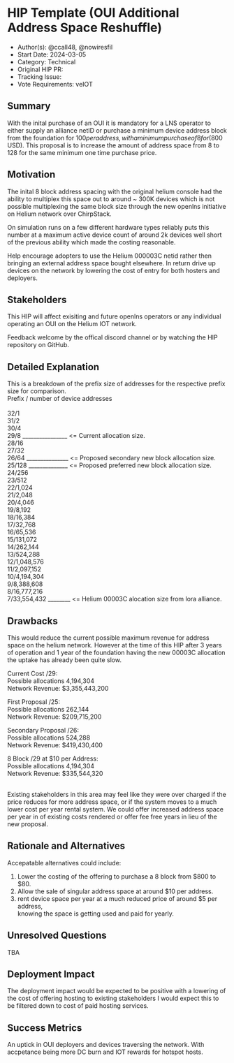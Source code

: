 # HIP Template (OUI Additional Address Space Reshuffle)

- Author(s): @ccall48, @nowiresfil<!-- your GitHub @username -->
- Start Date: 2024-03-05<!-- fill me in with today's date, YYYY-MM-DD -->
- Category: Technical<!-- economic, technical, meta -->
- Original HIP PR: <!-- leave this empty; maintainer will fill in ID of this pull request -->
- Tracking Issue: <!-- leave this empty; maintainer will create a discussion issue -->
- Vote Requirements: veIOT<!-- veHNT Holders, veIOT Holders, or veMOBILE Holders -->

## Summary
<!-- One paragraph explanation of the proposal. -->
With the inital purchase of an OUI it is mandatory for a LNS operator to either supply an alliance netID or purchase
a minimum device address block from the foundation for $100 per address, with a minimum purchase of 8 for ($800 USD).
This proposal is to increase the amount of address space from 8 to 128 for the same minimum one time purchase price.
<!-- Read the content requests in all sections before starting to write any section. -->

## Motivation
The inital 8 block address spacing with the original helium console had the ability to multiplex this space out to
around ~ 300K devices which is not possible multiplexing the same block size through the new openlns 
initiative on Helium network over ChirpStack.
<p>
On simulation runs on a few different hardware types reliably puts this number at a maximum active device count of 
around 2k devices well short of the previous ability which made the costing reasonable.
<p>
Help encourage adopters to use the Helium 000003C netid rather then bringing an external address space bought elsewhere.
In return drive up devices on the network by lowering the cost of entry for both hosters and deployers.
<!--
- Why are we doing this?
- What use cases does it support?
- What problems does it solve?
- What is the expected outcome?
-->

## Stakeholders
This HIP will affect exisiting and future openlns operators or any individual operating an OUI on the Helium IOT network.
<p>
Feedback welcome by the offical discord channel or by watching the HIP repository on GitHub.
<!--
- Who is affected by this HIP? A stakeholder is any individual, group, or party such as network
  users, Hotspot hosts, or token holders.
- How are we soliciting feedback on this HIP from these stakeholders? Note that they may not be
  watching the HIP repository or even directly active in the Helium Community chat channels.
-->

## Detailed Explanation

This is a breakdown of the prefix size of addresses for the respective prefix size for comparison.<br />
Prefix / number of device addresses<br />
<br />
32/1<br />
31/2<br />
30/4<br />
29/8 ________________ <= Current allocation size.<br />
28/16<br />
27/32<br />
26/64 _______________ <= Proposed secondary new block allocation size.<br />
25/128 ______________ <= Proposed preferred new block allocation size.<br />
24/256<br />
23/512<br />
22/1,024<br />
21/2,048<br />
20/4,046<br />
19/8,192<br />
18/16,384<br />
17/32,768<br />
16/65,536<br />
15/131,072<br />
14/262,144<br />
13/524,288<br />
12/1,048,576<br />
11/2,097,152<br />
10/4,194,304<br />
9/8,388,608<br />
8/16,777,216<br />
7/33,554,432 ________ <= Helium 00003C alocation size from lora alliance.
<!--
- Introduce and explain new concepts.
- It should be reasonably clear how the proposal would be implemented.
- Provide representative examples that show how this proposal would be commonly used.
- Corner cases should be dissected by example.
-->
## Drawbacks
This would reduce the current possible maximum revenue for address space on the helium network.
However at the time of this HIP after 3 years of operation and 1 year of the foundation having the new 00003C
allocation the uptake has already been quite slow.
<p>
Current Cost /29:<br />
Possible allocations 4,194,304<br />
Network Revenue: $3,355,443,200
<p>
First Proposal /25:<br />
Possible allocations 262,144<br />
Network Revenue: $209,715,200
<p>
Secondary Proposal /26:<br />
Possible allocations 524,288<br />
Network Revenue: $419,430,400
<p>
8 Block /29 at $10 per Address:<br />
Possible allocations 4,194,304<br />
Network Revenue: $335,544,320<p>
<br />
Existing stakeholders in this area may feel like they were over charged if the price reduces for more
address space, or if the system moves to a much lower cost per year rental system. We could offer increased
address space per year in of existing costs rendered or offer fee free years in lieu of the new proposal.
<!--
- Why should we _not_ do this?
- What problems could occur if we do this?
-->

## Rationale and Alternatives

Accepatable alternatives could include:<br />
1. Lower the costing of the offering to purchase a 8 block from $800 to $80.
2. Allow the sale of singular address space at around $10 per address.
3. rent device space per year at a much reduced price of around $5 per address,<br />
   knowing the space is getting used and paid for yearly.
<!--
This is your chance to discuss your proposal in the context of the whole design space. This is
probably the most important section!

- Why is this design the best in the space of possible designs?
- What other designs have been considered and what is the rationale for not choosing them?
- What is the impact of not doing this?
-->
## Unresolved Questions
TBA
<!--
- What parts of the design do you expect to resolve through the HIP process before this gets merged?
- What parts of the design do you expect to resolve through the implementation of this feature?
- What related issues do you consider out of scope for this HIP that could be addressed in the
  future independently of the solution that comes out of this HIP?
- Are there dependencies, milestones, or dates that need to be met for this HIP to succeed?
-->
## Deployment Impact
The deployment impact would be expected to be positive with a lowering of the cost of offering hosting
to existing stakeholders I would expect this to be filtered down to cost of paid hosting services.
<!--
Describe how this design will be deployed and any potential impact it may have on current users of
this project.

- How will current users be impacted?
- How will existing documentation/knowledge base need to be supported? Any content to change at
  <http://docs.helium.com>?
- Is this backwards compatible? Can this HIP be undone?
  - If not, what is the procedure to migrate?
-->
## Success Metrics
An uptick in OUI deployers and devices traversing the network. With accpetance being more DC burn and IOT rewards
for hotspot hosts.
<!--
What metrics can be used to measure the success of this design? Are any new ETL reports needed to
measure the success?

- What should we measure to prove a performance increase?
- What should we measure to prove an improvement in stability?
- What should we measure to prove a reduction in complexity?
- What should we measure to prove an acceptance of this by its users?
-->